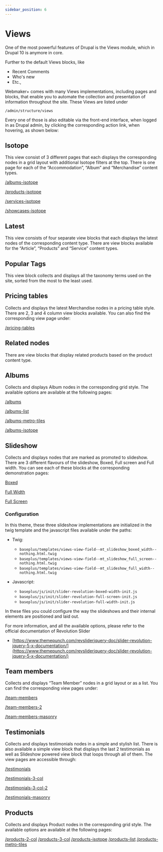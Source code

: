 ```yaml
---
sidebar_position: 6
---
```


# Views

One of the most powerful features of Drupal is the Views module, which in Drupal 10 is anymore in core.


Further to the default Views blocks, like

- Recent Comments
- Who's new
- Etc.,

Webmaker+ comes with many Views implementations, including pages and blocks, that enable you to automate the collection and presentation of information throughout the site. These Views are listed under


`/admin/structure/views`


Every one of those is also editable via the front-end interface, when logged in as Drupal admin, by clicking the corresponding action link, when hovering, as shown below:

## Isotope

This view consist of 3 different pages that each displays the corresponding nodes in a grid layout with additional Isotope filters at the top. There is one page for each of the “Accommodation”, “Album” and “Merchandise” content types.


[/albums-isotope](https://www.google.com/url?q=https://demo.morethanthemes.com/baseplus-business/default/albums-isotope&sa=D&source=editors&ust=1664361389164854&usg=AOvVaw35FhSWNZ61-ifTvi2U9ckf)

[/products-isotope](https://www.google.com/url?q=https://demo.morethanthemes.com/baseplus-business/default/products-isotope&sa=D&source=editors&ust=1664361389165348&usg=AOvVaw3XDgVdKaAQP6f43JUmShjU)

[/services-isotope](https://www.google.com/url?q=https://demo.morethanthemes.com/baseplus-business/default/services-isotope&sa=D&source=editors&ust=1664361389165768&usg=AOvVaw3wzH-dCUfgs6YGZCFP_adQ)

[/showcases-isotope](https://www.google.com/url?q=https://demo.morethanthemes.com/baseplus-business/default/showcases-isotope&sa=D&source=editors&ust=1664361389166127&usg=AOvVaw2HfDvClKtOzXz_94z-GmqK)

## Latest

This view consists of four separate view blocks that each displays the latest nodes of the corresponding content type. There are view blocks available for the “Article”, “Products” and “Service” content types.

## Popular Tags

This view block collects and displays all the taxonomy terms used on the site, sorted from the most to the least used.

## Pricing tables

Collects and displays the latest Merchandise nodes in a pricing table style. There are 2, 3 and 4 column view blocks available. You can also find the corresponding view page under:


[/pricing-tables](https://www.google.com/url?q=https://demo.morethanthemes.com/baseplus-business/default/pricing-tables&sa=D&source=editors&ust=1664361389167196&usg=AOvVaw1NqYvKYAp_5u3LTN8vtfNf)

## Related nodes

There are view blocks that display related products based on the
product content type.

## Albums

Collects and displays Album nodes in the corresponding grid style. The available options are available at the following pages:


[/albums](https://www.google.com/url?q=https://demo.morethanthemes.com/baseplus-business/default/albums&sa=D&source=editors&ust=1664361389168195&usg=AOvVaw1bAtvxWCl3FecsenZXrvQ2)

[/albums-list](https://www.google.com/url?q=https://demo.morethanthemes.com/baseplus-business/default/albums-list&sa=D&source=editors&ust=1664361389168493&usg=AOvVaw2UOiFH6masu2owYnkAH1wC)

[/albums-metro-tiles](https://www.google.com/url?q=https://demo.morethanthemes.com/baseplus-business/default/albums-metro-tiles&sa=D&source=editors&ust=1664361389168820&usg=AOvVaw1YOeeGvRNBu4ExUyVti0t6)

[/albums-isotope](https://www.google.com/url?q=https://demo.morethanthemes.com/baseplus-business/default/albums-isotope&sa=D&source=editors&ust=1664361389169117&usg=AOvVaw0K1YftVSRXAQ8kan_OyUx3)

## Slideshow

Collects and displays nodes that are marked as promoted to slideshow. There are 3 different flavours of the slideshow,  Boxed, Full screen and Full width. You can see each of these blocks at the corresponding demonstration pages:


[Boxed](https://www.google.com/url?q=https://demo.morethanthemes.com/baseplus-business/default/boxed-slideshow&sa=D&source=editors&ust=1664361389169876&usg=AOvVaw2IhCFgVFrGLIfbHO7LgSlP)

[Full Width](https://www.google.com/url?q=https://demo.morethanthemes.com/baseplus-business/default/slideshow-fullwidth&sa=D&source=editors&ust=1664361389170241&usg=AOvVaw0xNz_w8pcqGCQ4SdtITYpp)

[Full Screen](https://www.google.com/url?q=https://demo.morethanthemes.com/baseplus-business/default/fullscreen-slideshow&sa=D&source=editors&ust=1664361389170549&usg=AOvVaw0QviSxNm0n3RQ29lfVPsmM)

### Configuration

In this theme, these three slideshow implementations are initialized in the twig template and the javascript files available under the paths:

- Twig:

    - `baseplus/templates/views-view-field--mt_slideshow_boxed_width--nothing.html.twig`
    - `baseplus/templates/views-view-field--mt_slideshow_full_screen--nothing.html.twig`
    - `baseplus/templates/views-view-field--mt_slideshow_full_width--nothing.html.twig`

- Javascript:

    - `baseplus/js/init/slider-revolution-boxed-width-init.js`
    - `baseplus/js/init/slider-revolution-full-screen-init.js`
    - `baseplus/js/init/slider-revolution-full-width-init.js`

In these files you could configure the way the slideshows and their internal elements are   positioned and laid out.


For more information, and all the available options, please refer to the official documentation of Revolution Slider

- [https://www.themepunch.com/revsliderjquery-doc/slider-revolution-jquery-5-x-documentation/](https://www.themepunch.com/revsliderjquery-doc/slider-revolution-jquery-5-x-documentation/)


## Team members

Collects and displays “Team Member” nodes in a grid layout or as a list. You can find the corresponding view pages under:


[/team-members](https://www.google.com/url?q=https://demo.morethanthemes.com/baseplus-business/default/team-members&sa=D&source=editors&ust=1664361389172804&usg=AOvVaw10rHwZs7qI5XmzTgm_mX1W)

[/team-members-2](https://www.google.com/url?q=https://demo.morethanthemes.com/baseplus-business/default/team-members-2&sa=D&source=editors&ust=1664361389173232&usg=AOvVaw0mKEIaeL_72KMOutgNgQEd)

[/team-members-masonry](https://www.google.com/url?q=https://demo.morethanthemes.com/baseplus-business/default/team-members-masonry&sa=D&source=editors&ust=1664361389173601&usg=AOvVaw1XFpizm3cb26a0tLsHCcjU)

## Testimonials

Collects and displays testimonials nodes in a simple and stylish list. There is also available a simple view block that displays the last 2 testimonials as well as Slideshow powered view block that loops through all of them. The view pages are accessible through:


[/testimonials](https://www.google.com/url?q=https://demo.morethanthemes.com/baseplus-business/default/testimonials&sa=D&source=editors&ust=1664361389174208&usg=AOvVaw2eKzHSNx6jXwUyZbmE3yfP)

[/testimonials-3-col](https://www.google.com/url?q=https://demo.morethanthemes.com/baseplus-business/default/testimonials-3-col&sa=D&source=editors&ust=1664361389174511&usg=AOvVaw1MCqm1PftWtD1UBIsspVTc)

[/testimonials-3-col-2](https://www.google.com/url?q=https://demo.morethanthemes.com/baseplus-business/default/testimonials-3-col-2&sa=D&source=editors&ust=1664361389174879&usg=AOvVaw2ZK3q6Oh1w3SUwO3ndXOLu)

[/testimonials-masonry](https://www.google.com/url?q=https://demo.morethanthemes.com/baseplus-business/default/testimonials-masonry&sa=D&source=editors&ust=1664361389175176&usg=AOvVaw3Hxn1UdengCG8RApQTAtV_)

## Products

Collects and displays Product nodes in the corresponding grid style. The available options are available at the following pages:

[/products-2-col](https://www.google.com/url?q=https://demo.morethanthemes.com/baseplus-business/default/products-2-col&sa=D&source=editors&ust=1664361389175739&usg=AOvVaw1H8nJtSKeWH0xLy4JoVoty)
[/products-3-col](https://www.google.com/url?q=https://demo.morethanthemes.com/baseplus-business/default/products&sa=D&source=editors&ust=1664361389175979&usg=AOvVaw0iMIxx6uzAOAlILvt910B2)
[/products-isotope](https://www.google.com/url?q=https://demo.morethanthemes.com/baseplus-business/default/products-isotope&sa=D&source=editors&ust=1664361389176224&usg=AOvVaw2ce3jWSak9Acvtgjxymn9_)
[/products-list](https://www.google.com/url?q=https://demo.morethanthemes.com/baseplus-business/default/products-list&sa=D&source=editors&ust=1664361389176501&usg=AOvVaw1UbRFR4PChJi-1cm1ShZyd)
[/products-metro-tiles](https://www.google.com/url?q=https://demo.morethanthemes.com/baseplus-business/default/products-metro-tiles&sa=D&source=editors&ust=1664361389176758&usg=AOvVaw2aXVqxtjlzow5EloGUfo48)



